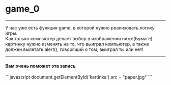 # game_0
<hr>
<p>
  У нас уже есть функция game, в которой нужно реализовать логику игры.<br>
  Как только компьютер делает выбор в изображении ниже(Бумаге) картинку нужно изменять на то, что выиграл компьютер, а также должен вылетать alert(), говорящий о том, выиграл ты или нет!
</p>
<hr>
<h4>Вам очень поможет эта запись</h4>
```javascript
document.getElementById('kartinka').src = "paper.jpg"
```
